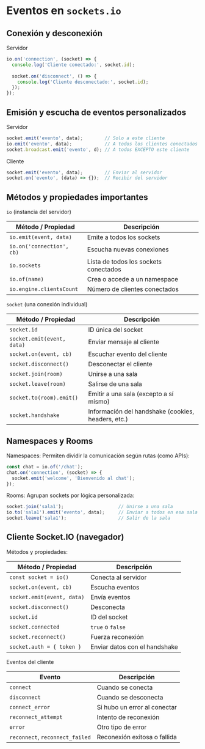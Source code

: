 # **Eventos en `sockets.io`**

## Conexión y desconexión

Servidor
```javascript
io.on('connection', (socket) => {
  console.log('Cliente conectado:', socket.id);
  
  socket.on('disconnect', () => {
    console.log('Cliente desconectado:', socket.id);
  });
});
```


## Emisión y escucha de eventos personalizados

Servidor
```javascript
socket.emit('evento', data);        // Solo a este cliente
io.emit('evento', data);            // A todos los clientes conectados
socket.broadcast.emit('evento', d); // A todos EXCEPTO este cliente
```

Cliente
```javascript
socket.emit('evento', data);        // Enviar al servidor
socket.on('evento', (data) => {});  // Recibir del servidor
```


## Métodos y propiedades importantes

`io` (instancia del servidor)

| Método / Propiedad        | Descripción                           |
| ------------------------- | ------------------------------------- |
| `io.emit(event, data)`    | Emite a todos los sockets             |
| `io.on('connection', cb)` | Escucha nuevas conexiones             |
| `io.sockets`              | Lista de todos los sockets conectados |
| `io.of(name)`             | Crea o accede a un namespace          |
| `io.engine.clientsCount`  | Número de clientes conectados         |

`socket` (una conexión individual)

| Método / Propiedad         | Descripción                                        |
| -------------------------- | -------------------------------------------------- |
| `socket.id`                | ID única del socket                                |
| `socket.emit(event, data)` | Enviar mensaje al cliente                          |
| `socket.on(event, cb)`     | Escuchar evento del cliente                        |
| `socket.disconnect()`      | Desconectar el cliente                             |
| `socket.join(room)`        | Unirse a una sala                                  |
| `socket.leave(room)`       | Salirse de una sala                                |
| `socket.to(room).emit()`   | Emitir a una sala (excepto a sí mismo)             |
| `socket.handshake`         | Información del handshake (cookies, headers, etc.) |


## Namespaces y Rooms

Namespaces: Permiten dividir la comunicación según rutas (como APIs):
```javascript
const chat = io.of('/chat');
chat.on('connection', (socket) => {
  socket.emit('welcome', 'Bienvenido al chat');
});
```

Rooms: Agrupan sockets por lógica personalizada:
```javascript
socket.join('sala1');                    // Unirse a una sala
io.to('sala1').emit('evento', data);     // Enviar a todos en esa sala
socket.leave('sala1');                   // Salir de la sala
```


## Cliente Socket.IO (navegador)

Métodos y propiedades:

| Método / Propiedad         | Descripción                   |
| -------------------------- | ----------------------------- |
| `const socket = io()`      | Conecta al servidor           |
| `socket.on(event, cb)`     | Escucha eventos               |
| `socket.emit(event, data)` | Envía eventos                 |
| `socket.disconnect()`      | Desconecta                    |
| `socket.id`                | ID del socket                 |
| `socket.connected`         | `true` o `false`              |
| `socket.reconnect()`       | Fuerza reconexión             |
| `socket.auth = { token }`  | Enviar datos con el handshake |

Eventos del cliente

|Evento|Descripción|
|---|---|
|`connect`|Cuando se conecta|
|`disconnect`|Cuando se desconecta|
|`connect_error`|Si hubo un error al conectar|
|`reconnect_attempt`|Intento de reconexión|
|`error`|Otro tipo de error|
|`reconnect`, `reconnect_failed`|Reconexión exitosa o fallida|
